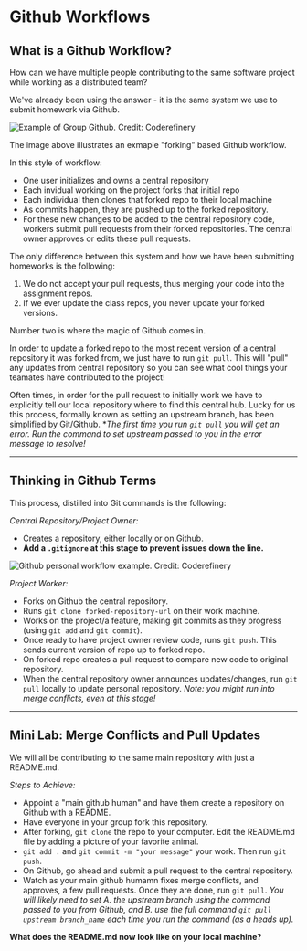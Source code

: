 # Github Workflows

## What is a Github Workflow? 

How can we have multiple people contributing to the same software project while working as a distributed team?

We've already been using the answer - it is the same system we use to submit homework via Github. 


![Example of Group Github. Credit: Coderefinery](https://coderefinery.github.io/git-collaborative/img/forking/forking-overview.svg)

The image above illustrates an exmaple "forking" based Github workflow. 

In this style of workflow:
- One user initializes and owns a central repository
- Each invidual working on the project forks that initial repo
- Each individual then clones that forked repo to their local machine
- As commits happen, they are pushed up to the forked repository. 
- For these new changes to be added to the central repository code, workers submit pull requests from their forked repositories. The central owner approves or edits these pull requests. 


The only difference between this system and how we have been submitting homeworks is the following: 
1. We do not accept your pull requests, thus merging your code into the assignment repos. 
2. If we ever update the class repos, you never update your forked versions. 


Number two is where the magic of Github comes in. 

In order to update a forked repo to the most recent version of a central repository it was forked from, we just have to run `git pull`. This will "pull" any updates from central repository so you can see what cool things your teamates have contributed to the project!

Often times, in order for the pull request to initially work we have to explicitly tell our local repository where to find this central hub. Lucky for us this process, formally known as setting an upstream branch, has been simplified by Git/Github. **The first time you run `git pull` you will get an error. Run the command to set upstream passed to you in the error message to resolve!* 

---
## Thinking in Github Terms

This process, distilled into Git commands is the following: 

*Central Repository/Project Owner:*
- Creates a repository, either locally or on Github. 
- **Add a `.gitignore` at this stage to prevent issues down the line.**

![Github personal workflow example. Credit: Coderefinery](https://coderefinery.github.io/git-collaborative/img/forking/forking-3.svg)

*Project Worker:*
- Forks on Github the central repository. 
- Runs `git clone forked-repository-url` on their work machine. 
- Works on the project/a feature, making git commits as they progress (using `git add` and `git commit`). 
- Once ready to have project owner review code, runs `git push`. This sends current version of repo up to forked repo. 
- On forked repo creates a pull request to compare new code to original repository. 
- When the central repository owner announces updates/changes, run `git pull` locally to update personal repository. 
*Note: you might run into merge conflicts, even at this stage!*

---
## Mini Lab: Merge Conflicts and Pull Updates

We will all be contributing to the same main repository with just a README.md.

*Steps to Achieve:*

- Appoint a "main github human" and have them create a repository on Github with a README. 
- Have everyone in your group fork this repository. 
- After forking, `git clone` the repo to your computer. Edit the README.md file by adding a picture of your favorite animal. 
- `git add .` and `git commit -m "your message"` your work. Then run `git push`. 
- On Github, go ahead and submit a pull request to the central repository. 
- Watch as your main github humamn fixes merge conflicts, and approves, a few pull requests. Once they are done, run `git pull`. *You will likely need to set A. the upstream branch using the command passed to you from Github, and B. use the full command `git pull upstream branch_name` each time you run the command (as a heads up).*

**What does the README.md now look like on your local machine?**





